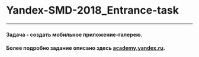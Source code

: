 # Yandex-SMD-2018_Entrance-task
---
#### Задача - создать мобильное приложение-галерею.
#### Более подробно задание описано здесь [academy.yandex.ru](https://academy.yandex.ru/events/mobdev/msk-2018/?utm_source=yandex&utm_medium=email&utm_campaign=sendr-20143#1321]).
